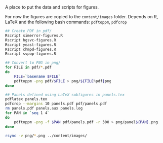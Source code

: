A place to put the data and scripts for figures.

For now the figures are copied to the `content/images` folder. 
Depends on R, LaTeX and the following bash commands:  `pdftoppm`, `pdfcrop`

```sh
## Create PDF in pdf/
Rscript simerror-figures.R
Rscript hgsvc-figures.R
Rscript yeast-figures.R
Rscript chmpd-figures.R
Rscript svpop-figures.R

## Convert to PNG in png/
for FILE in pdf/*.pdf
do
    FILE=`basename $FILE`
    pdftoppm -png pdf/$FILE > png/${FILE%pdf}png
done

## Panels defined using LaTeX subfigures in panels.tex
pdflatex panels.tex
pdfcrop --margins 10 panels.pdf pdf/panels.pdf
rm panels.pdf panels.aux panels.log
for PAN in `seq 1 4`
do
    pdftoppm -png -f $PAN pdf/panels.pdf -r 300 > png/panel${PAN}.png
done

rsync -v png/*.png ../content/images/
```

